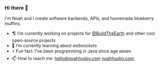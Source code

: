 ### Hi there 👋

I'm Noah and I create software backends, APIs, and homemade blueberry muffins.

- 🌎 I’m currently working on projects for [@BuildTheEarth](https://buildtheearth.net/) and other cool open-source projects
- 🌱 I’m currently learning about *websockets*
- ⚡ Fun fact: I've been programming in Java since age seven
- 📫 How to reach me: [hello@noahhusby.com](mailto:noahhusby@gmail.com) [noahhusby.com](https://noahhusby.com)
